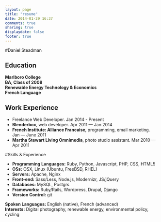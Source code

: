 ```yaml
---
layout: page
title: "resume"
date: 2014-01-29 16:37
comments: true
sharing: true
displaydate: false
footer: true
---
```


#Daniel Steadman

## Education

 **Marlboro College  
 BA, Class of 2008  
 Renewable Energy Technology &amp; Economics  
 French Language**

## Work Experience
 * Freelance Web Developer. Jan 2014 - Present
 * **Blenderbox**, web developer. Apr 2011 &mdash; Jan 2014
 * **French Institute: Alliance Francaise**, programming, email marketing. Jan &mdash; June 2011
 * **Martha Stewart Living Omnimedia**, photo studio assistant. Mar 2010 &mdash; Apr 2011
 
#Skills &amp; Experience
 * **Programming Languages:** Ruby, Python, Javascript, PHP, CSS, HTML5
 * **OSs:**         OSX, Linux (Ubuntu, FreeBSD, RHEL)
 * **Servers:**     Apache, Nginx
 * **Front-end:**   Sass/Less, Node.js, Modernizr, JS/jQuery
 * **Databases:**   MySQL, Postgrs
 * **Frameworks:**  Ruby/Rails, Wordpress, Drupal, Django
 * **Version Control:** git

 **Spoken Languages:** English (native), French (advanced)  
 **Interests:** Digital photography, renewable energy, environmental policy, cycling

